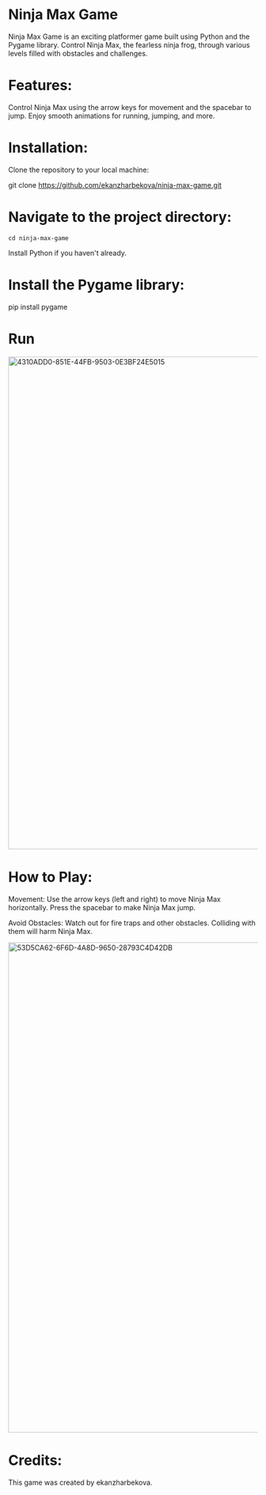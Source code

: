 
# Ninja Max Game
Ninja Max Game is an exciting platformer game built using Python and the Pygame library. Control Ninja Max, the fearless ninja frog, through various levels filled with obstacles and challenges.


# Features:
Control Ninja Max using the arrow keys for movement and the spacebar to jump. Enjoy smooth animations for running, jumping, and more.

# Installation:
Clone the repository to your local machine:

git clone https://github.com/ekanzharbekova/ninja-max-game.git 

# Navigate to the project directory:

    cd ninja-max-game 

Install Python if you haven't already.

# Install the Pygame library:

  pip install pygame

# Run
<img width="995" alt="4310ADD0-851E-44FB-9503-0E3BF24E5015" src="https://github.com/ekanzharbekova/ninja-max-game/assets/107522275/1e265aad-712f-4a06-a45a-90bce8859343">



# How to Play:

Movement: Use the arrow keys (left and right) to move Ninja Max horizontally. Press the spacebar to make Ninja Max jump.

Avoid Obstacles: Watch out for fire traps and other obstacles. Colliding with them will harm Ninja Max.

<img width="990" alt="53D5CA62-6F6D-4A8D-9650-28793C4D42DB" src="https://github.com/ekanzharbekova/ninja-max-game/assets/107522275/e1d144b8-127b-47b4-bca8-8d648a732703">







# Credits:
This game was created by ekanzharbekova. 